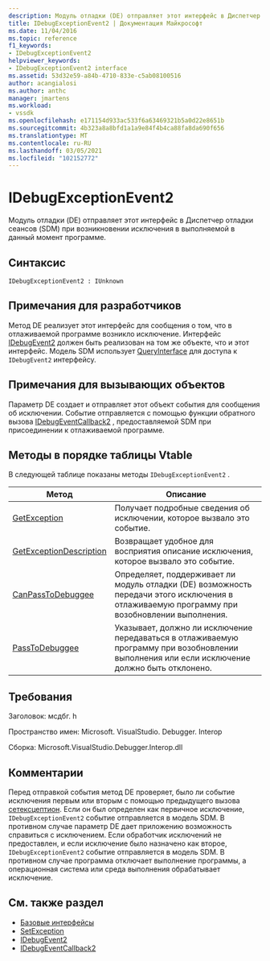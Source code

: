 ```yaml
---
description: Модуль отладки (DE) отправляет этот интерфейс в Диспетчер отладки сеансов (SDM) при возникновении исключения в выполняемой в данный момент программе.
title: IDebugExceptionEvent2 | Документация Майкрософт
ms.date: 11/04/2016
ms.topic: reference
f1_keywords:
- IDebugExceptionEvent2
helpviewer_keywords:
- IDebugExceptionEvent2 interface
ms.assetid: 53d32e59-a84b-4710-833e-c5ab08100516
author: acangialosi
ms.author: anthc
manager: jmartens
ms.workload:
- vssdk
ms.openlocfilehash: e171154d933ac533f6a63469321b5a0d22e8651b
ms.sourcegitcommit: 4b323a8a8bfd1a1a9e84f4b4ca88fa8da690f656
ms.translationtype: MT
ms.contentlocale: ru-RU
ms.lasthandoff: 03/05/2021
ms.locfileid: "102152772"
---
```

# <a name="idebugexceptionevent2"></a>IDebugExceptionEvent2
Модуль отладки (DE) отправляет этот интерфейс в Диспетчер отладки сеансов (SDM) при возникновении исключения в выполняемой в данный момент программе.

## <a name="syntax"></a>Синтаксис

```
IDebugExceptionEvent2 : IUnknown
```

## <a name="notes-for-implementers"></a>Примечания для разработчиков
 Метод DE реализует этот интерфейс для сообщения о том, что в отлаживаемой программе возникло исключение. Интерфейс [IDebugEvent2](../../../extensibility/debugger/reference/idebugevent2.md) должен быть реализован на том же объекте, что и этот интерфейс. Модель SDM использует [QueryInterface](/cpp/atl/queryinterface) для доступа к `IDebugEvent2` интерфейсу.

## <a name="notes-for-callers"></a>Примечания для вызывающих объектов
 Параметр DE создает и отправляет этот объект события для сообщения об исключении. Событие отправляется с помощью функции обратного вызова [IDebugEventCallback2](../../../extensibility/debugger/reference/idebugeventcallback2.md) , предоставляемой SDM при присоединении к отлаживаемой программе.

## <a name="methods-in-vtable-order"></a>Методы в порядке таблицы Vtable
 В следующей таблице показаны методы `IDebugExceptionEvent2` .

|Метод|Описание|
|------------|-----------------|
|[GetException](../../../extensibility/debugger/reference/idebugexceptionevent2-getexception.md)|Получает подробные сведения об исключении, которое вызвало это событие.|
|[GetExceptionDescription](../../../extensibility/debugger/reference/idebugexceptionevent2-getexceptiondescription.md)|Возвращает удобное для восприятия описание исключения, которое вызвало это событие.|
|[CanPassToDebuggee](../../../extensibility/debugger/reference/idebugexceptionevent2-canpasstodebuggee.md)|Определяет, поддерживает ли модуль отладки (DE) возможность передачи этого исключения в отлаживаемую программу при возобновлении выполнения.|
|[PassToDebuggee](../../../extensibility/debugger/reference/idebugexceptionevent2-passtodebuggee.md)|Указывает, должно ли исключение передаваться в отлаживаемую программу при возобновлении выполнения или если исключение должно быть отклонено.|

## <a name="requirements"></a>Требования
 Заголовок: мсдбг. h

 Пространство имен: Microsoft. VisualStudio. Debugger. Interop

 Сборка: Microsoft.VisualStudio.Debugger.Interop.dll

## <a name="remarks"></a>Комментарии
 Перед отправкой события метод DE проверяет, было ли событие исключения первым или вторым с помощью предыдущего вызова [сетексцептион](../../../extensibility/debugger/reference/idebugengine2-setexception.md). Если он был определен как первичное исключение, `IDebugExceptionEvent2` событие отправляется в модель SDM. В противном случае параметр DE дает приложению возможность справиться с исключением. Если обработчик исключений не предоставлен, и если исключение было назначено как второе, `IDebugExceptionEvent2` событие отправляется в модель SDM. В противном случае программа отключает выполнение программы, а операционная система или среда выполнения обрабатывает исключение.

## <a name="see-also"></a>См. также раздел
- [Базовые интерфейсы](../../../extensibility/debugger/reference/core-interfaces.md)
- [SetException](../../../extensibility/debugger/reference/idebugengine2-setexception.md)
- [IDebugEvent2](../../../extensibility/debugger/reference/idebugevent2.md)
- [IDebugEventCallback2](../../../extensibility/debugger/reference/idebugeventcallback2.md)
